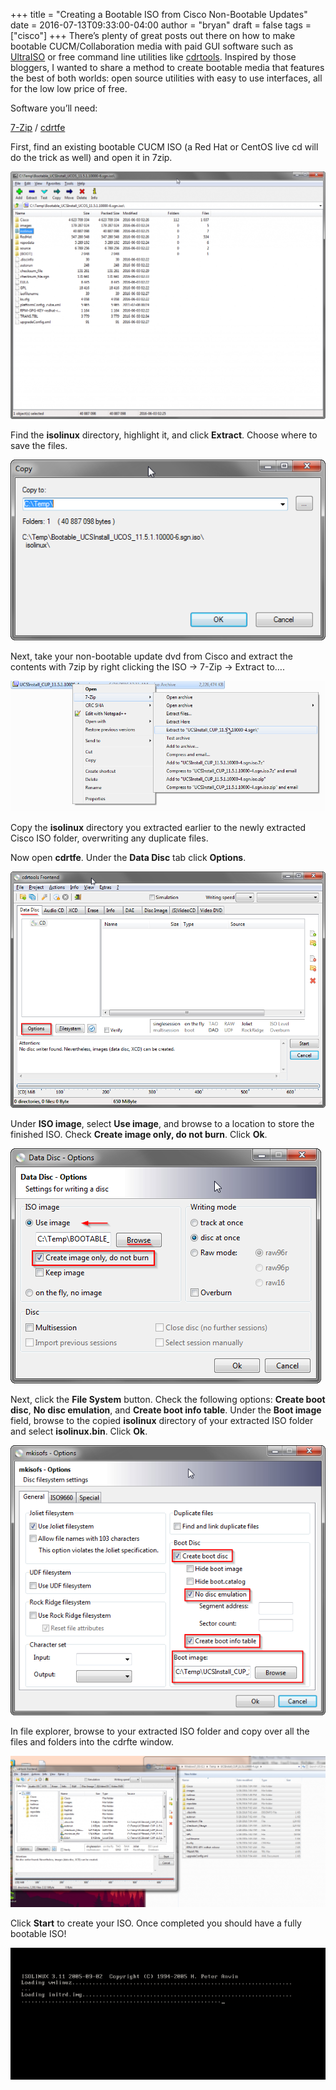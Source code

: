 +++
title = "Creating a Bootable ISO from Cisco Non-Bootable Updates"
date = 2016-07-13T09:33:00-04:00
author = "bryan"
draft = false
tags = ["cisco"]
+++
There’s plenty of great posts out there on how to make bootable CUCM/Collaboration media with paid GUI software such as [UltraISO](http://htluo.blogspot.com/2010/04/how-to-make-non-bootable-iso-image.html) or free command line utilities like [cdrtools](http://www.ipcommute.co.uk/technical-articles/17--creating-isolinux-boot-dvds-with-free-software-cucm-uccx-cups.html). Inspired by those bloggers, I wanted to share a method to create bootable media that features the best of both worlds: open source utilities with easy to use interfaces, all for the low low price of free.

Software you’ll need:

[7-Zip](http://www.7-zip.org/) / [cdrtfe](http://cdrtfe.sourceforge.net/)

First, find an existing bootable CUCM ISO (a Red Hat or CentOS live cd will do the trick as well) and open it in 7zip.

![](0b7a4a9c560f352c3f47363e1f026df9_MD5.png)

Find the **isolinux** directory, highlight it, and click **Extract**. Choose where to save the files.

![](cee5c3eea68deafc6aa44a2a1bf22f51_MD5.png)

Next, take your non-bootable update dvd from Cisco and extract the contents with 7zip by right clicking the ISO -> 7-Zip -> Extract to….

![](97b9f9ed51d70c99b01db157b06023a1_MD5.png)

Copy the **isolinux** directory you extracted earlier to the newly extracted Cisco ISO folder, overwriting any duplicate files.

Now open **cdrtfe**. Under the **Data Disc** tab click **Options**.

![](1e4fc8cd17e58d7af0a1d0deddb51b30_MD5.png)

Under **ISO image**, select **Use image**, and browse to a location to store the finished ISO. Check **Create image only, do not burn**. Click **Ok**.

![](a4e8b40c2b5bf66d5885f56151bd3f1a_MD5.png)

Next, click the **File System** button. Check the following options: **Create boot disc**, **No disc emulation**, and **Create boot info table**. Under the **Boot image** field, browse to the copied **isolinux** directory of your extracted ISO folder and select **isolinux.bin**. Click **Ok**.

![](d25bc6cb924714331ebcaed91bd9cc64_MD5.png)

In file explorer, browse to your extracted ISO folder and copy over all the files and folders into the cdrfte window.

![](8eeabe74e3b8d659a1efdc6d9043e0e4_MD5.png)

Click **Start** to create your ISO. Once completed you should have a fully bootable ISO!

![](9ceabf758bb5523a58905ecb681f87a6_MD5.png)

